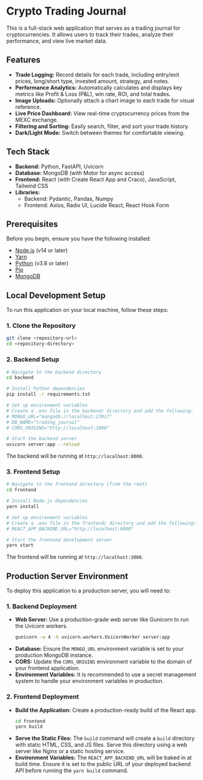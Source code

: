 # Crypto Trading Journal

This is a full-stack web application that serves as a trading journal for cryptocurrencies. It allows users to track their trades, analyze their performance, and view live market data.

## Features

*   **Trade Logging:** Record details for each trade, including entry/exit prices, long/short type, invested amount, strategy, and notes.
*   **Performance Analytics:** Automatically calculates and displays key metrics like Profit & Loss (P&L), win rate, ROI, and total trades.
*   **Image Uploads:** Optionally attach a chart image to each trade for visual reference.
*   **Live Price Dashboard:** View real-time cryptocurrency prices from the MEXC exchange.
*   **Filtering and Sorting:** Easily search, filter, and sort your trade history.
*   **Dark/Light Mode:** Switch between themes for comfortable viewing.

## Tech Stack

*   **Backend:** Python, FastAPI, Uvicorn
*   **Database:** MongoDB (with Motor for async access)
*   **Frontend:** React (with Create React App and Craco), JavaScript, Tailwind CSS
*   **Libraries:**
    *   Backend: Pydantic, Pandas, Numpy
    *   Frontend: Axios, Radix UI, Lucide React, React Hook Form

## Prerequisites

Before you begin, ensure you have the following installed:

*   [Node.js](https://nodejs.org/) (v14 or later)
*   [Yarn](https://yarnpkg.com/)
*   [Python](https://www.python.org/) (v3.8 or later)
*   [Pip](https://pip.pypa.io/en/stable/installation/)
*   [MongoDB](https://www.mongodb.com/try/download/community)

## Local Development Setup

To run this application on your local machine, follow these steps:

### 1. Clone the Repository

```bash
git clone <repository-url>
cd <repository-directory>
```

### 2. Backend Setup

```bash
# Navigate to the backend directory
cd backend

# Install Python dependencies
pip install -r requirements.txt

# Set up environment variables
# Create a .env file in the backend/ directory and add the following:
# MONGO_URL="mongodb://localhost:27017"
# DB_NAME="trading_journal"
# CORS_ORIGINS="http://localhost:3000"

# Start the backend server
uvicorn server:app --reload
```
The backend will be running at `http://localhost:8000`.

### 3. Frontend Setup

```bash
# Navigate to the frontend directory (from the root)
cd frontend

# Install Node.js dependencies
yarn install

# Set up environment variables
# Create a .env file in the frontend/ directory and add the following:
# REACT_APP_BACKEND_URL="http://localhost:8000"

# Start the frontend development server
yarn start
```
The frontend will be running at `http://localhost:3000`.

## Production Server Environment

To deploy this application to a production server, you will need to:

### 1. Backend Deployment

*   **Web Server:** Use a production-grade web server like Gunicorn to run the Uvicorn workers.
    ```bash
    gunicorn -w 4 -k uvicorn.workers.UvicornWorker server:app
    ```
*   **Database:** Ensure the `MONGO_URL` environment variable is set to your production MongoDB instance.
*   **CORS:** Update the `CORS_ORIGINS` environment variable to the domain of your frontend application.
*   **Environment Variables:** It is recommended to use a secret management system to handle your environment variables in production.

### 2. Frontend Deployment

*   **Build the Application:** Create a production-ready build of the React app.
    ```bash
    cd frontend
    yarn build
    ```
*   **Serve the Static Files:** The `build` command will create a `build` directory with static HTML, CSS, and JS files. Serve this directory using a web server like Nginx or a static hosting service.
*   **Environment Variables:** The `REACT_APP_BACKEND_URL` will be baked in at build time. Ensure it is set to the public URL of your deployed backend API before running the `yarn build` command.
